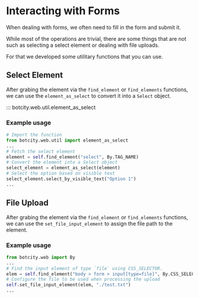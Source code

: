 # Interacting with Forms

When dealing with forms, we often need to fill in the form and submit it.

While most of the operations are trivial, there are some things that are not such as selecting a select element or dealing with file uploads.

For that we developed some utilitary functions that you can use.

## Select Element

After grabing the element via the `find_element` or `find_elements` functions, we can use the `element_as_select` to convert it into a `Select` object.

::: botcity.web.util.element_as_select

### Example usage

```python
# Import the function
from botcity.web.util import element_as_select
...
# Fetch the select element
element = self.find_element("select", By.TAG_NAME)
# Convert the element into a Select object
select_element = element_as_select(element)
# Select the option based on visible text
select_element.select_by_visible_text("Option 1")
...
```

## File Upload

After grabing the element via the `find_element` or `find_elements` functions, we can use the `set_file_input_element` to assign the file path to the element.

### Example usage

```python
from botcity.web import By
...
# Find the input element of type `file` using CSS_SELECTOR.
elem = self.find_element("body > form > input[type=file]", By.CSS_SELECTOR)
# Configure the file to be used when processing the upload
self.set_file_input_element(elem, "./test.txt")
...
```
